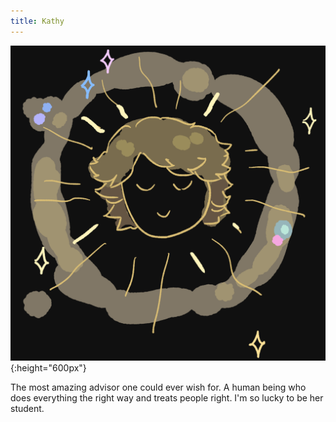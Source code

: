 ```yaml
---
title: Kathy
---
```


![kathy](/assets/img/kathy.png){:height="600px"}

The most amazing advisor one could ever wish for. A human being who does everything the right way and treats people right. I'm so lucky to be her student.
